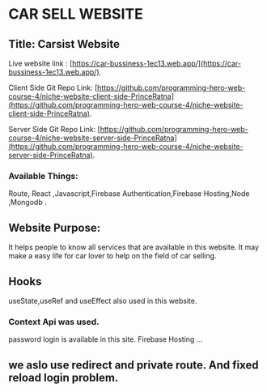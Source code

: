 # CAR SELL WEBSITE

## Title: Carsist Website
Live website link :  [https://car-bussiness-1ec13.web.app/](https://car-bussiness-1ec13.web.app/).

Client Side Git Repo Link:  [https://github.com/programming-hero-web-course-4/niche-website-client-side-PrinceRatna](https://github.com/programming-hero-web-course-4/niche-website-client-side-PrinceRatna).

Server Side Git Repo Link:  [https://github.com/programming-hero-web-course-4/niche-website-server-side-PrinceRatna](https://github.com/programming-hero-web-course-4/niche-website-server-side-PrinceRatna).



### Available Things:
Route, React ,Javascript,Firebase Authentication,Firebase Hosting,Node ,Mongodb .

## Website Purpose:
It helps people to know all services that are available in this website. It may make a easy life for car lover to help on the field of car selling.

## Hooks
useState,useRef and useEffect also used in this website.

### Context Api was used.
password login  is available in this site. Firebase Hosting ...

## we aslo use redirect and private route. And fixed reload login problem.